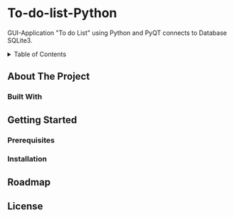 # To-do-list-Python
GUI-Application "To do List" using Python and PyQT connects to Database SQLite3.

<details>
  <summary>Table of Contents</summary>
 
  [1. About The Project] (# About The Project)
     * Built With
  2. Getting Started
     * Prerequisites
     * Installation
  3. Roadmap
  4. License
</details>

## About The Project
### Built With
## Getting Started
### Prerequisites
### Installation
## Roadmap
## License


